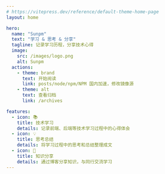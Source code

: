 ```yaml
---
# https://vitepress.dev/reference/default-theme-home-page
layout: home

hero:
  name: "Sunpm"
  text: "学习 & 思考 & 分享"
  tagline: 记录学习历程，分享技术心得
  image:
    src: /images/logo.png
    alt: Sunpm
  actions:
    - theme: brand
      text: 开始阅读
      link: posts/node/npm/NPM 国内加速，修改镜像源
    - theme: alt
      text: 查看归档
      link: /archives

features:
  - icon: 📚
    title: 技术学习
    details: 记录前端、后端等技术学习过程中的心得体会
  - icon: 💡
    title: 思考总结
    details: 将学习过程中的思考和总结整理成文
  - icon: 🔗
    title: 知识分享
    details: 通过博客分享知识，与同行交流学习
---
```


<HomePageContent />
